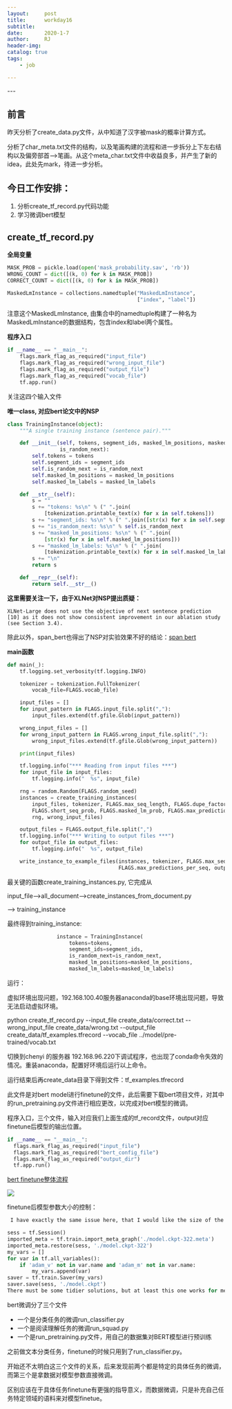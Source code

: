 ```yaml
---
layout:     post
title:      workday16
subtitle:   
date:       2020-1-7
author:     RJ
header-img: 
catalog: true
tags:
    - job

---
```

<p id = "build"></p>
---

## 前言
昨天分析了create_data.py文件，从中知道了汉字被mask的概率计算方式。

分析了char_meta.txt文件的结构，以及笔画构建的流程和进一步拆分上下左右结构以及偏旁部首-->笔画。从这个meta_char.txt文件中收益良多，并产生了新的idea，此处先mark，待进一步分析。

## 今日工作安排：

1. 分析create_tf_record.py代码功能
2. 学习微调bert模型

## create_tf_record.py

**全局变量**
```python
MASK_PROB = pickle.load(open('mask_probability.sav', 'rb'))
WRONG_COUNT = dict([(k, 0) for k in MASK_PROB])
CORRECT_COUNT = dict([(k, 0) for k in MASK_PROB])

MaskedLmInstance = collections.namedtuple("MaskedLmInstance",
                                          ["index", "label"])
```
注意这个MaskedLmInstance, 由集合中的namedtuple构建了一种名为MaskedLmInstance的数据结构，包含index和label两个属性。



**程序入口**
```python
if __name__ == "__main__":
    flags.mark_flag_as_required("input_file")
    flags.mark_flag_as_required("wrong_input_file")
    flags.mark_flag_as_required("output_file")
    flags.mark_flag_as_required("vocab_file")
    tf.app.run()
```
关注这四个输入文件

**唯一class, 对应bert论文中的NSP**
```python
class TrainingInstance(object):
    """A single training instance (sentence pair)."""

    def __init__(self, tokens, segment_ids, masked_lm_positions, masked_lm_labels,
                 is_random_next):
        self.tokens = tokens
        self.segment_ids = segment_ids
        self.is_random_next = is_random_next
        self.masked_lm_positions = masked_lm_positions
        self.masked_lm_labels = masked_lm_labels

    def __str__(self):
        s = ""
        s += "tokens: %s\n" % (" ".join(
            [tokenization.printable_text(x) for x in self.tokens]))
        s += "segment_ids: %s\n" % (" ".join([str(x) for x in self.segment_ids]))
        s += "is_random_next: %s\n" % self.is_random_next
        s += "masked_lm_positions: %s\n" % (" ".join(
            [str(x) for x in self.masked_lm_positions]))
        s += "masked_lm_labels: %s\n" % (" ".join(
            [tokenization.printable_text(x) for x in self.masked_lm_labels]))
        s += "\n"
        return s

    def __repr__(self):
        return self.__str__()
```


**这里需要关注一下，由于XLNet对NSP提出质疑：**
```
XLNet-Large does not use the objective of next sentence prediction [10] as it does not show consistent improvement in our ablation study (see Section 3.4).
```
除此以外，span_bert也得出了NSP对实验效果不好的结论：[span bert](https://zhuanlan.zhihu.com/p/75893972)

**main函数**
```python
def main(_):
    tf.logging.set_verbosity(tf.logging.INFO)

    tokenizer = tokenization.FullTokenizer(
        vocab_file=FLAGS.vocab_file)

    input_files = []
    for input_pattern in FLAGS.input_file.split(","):
        input_files.extend(tf.gfile.Glob(input_pattern))

    wrong_input_files = []
    for wrong_input_pattern in FLAGS.wrong_input_file.split(","):
        wrong_input_files.extend(tf.gfile.Glob(wrong_input_pattern))

    print(input_files)

    tf.logging.info("*** Reading from input files ***")
    for input_file in input_files:
        tf.logging.info("  %s", input_file)

    rng = random.Random(FLAGS.random_seed)
    instances = create_training_instances(
        input_files, tokenizer, FLAGS.max_seq_length, FLAGS.dupe_factor,
        FLAGS.short_seq_prob, FLAGS.masked_lm_prob, FLAGS.max_predictions_per_seq,
        rng, wrong_input_files)

    output_files = FLAGS.output_file.split(",")
    tf.logging.info("*** Writing to output files ***")
    for output_file in output_files:
        tf.logging.info("  %s", output_file)

    write_instance_to_example_files(instances, tokenizer, FLAGS.max_seq_length,
                                    FLAGS.max_predictions_per_seq, output_files)
```

最关键的函数create_training_instances.py, 它完成从

input_file-->all_document-->create_instances_from_document.py

--> training_instance

最终得到training_instance:
```python
                instance = TrainingInstance(
                    tokens=tokens,
                    segment_ids=segment_ids,
                    is_random_next=is_random_next,
                    masked_lm_positions=masked_lm_positions,
                    masked_lm_labels=masked_lm_labels)
```

运行：


虚拟环境出现问题，192.168.100.40服务器anaconda的base环境出现问题，导致无法启动虚拟环境。

python create_tf_record.py --input_file create_data/correct.txt --wrong_input_file create_data/wrong.txt --output_file  create_data/tf_examples.tfrecord --vocab_file   ../model/pre-trained/vocab.txt

切换到chenyi 的服务器 192.168.96.220下调试程序，也出现了conda命令失效的情况。重装anaconda，配置好环境后运行以上命令。


运行结束后再create_data目录下得到文件：tf_examples.tfrecord

此文件是对bert model进行finetune的文件，此后需要下载bert项目文件，对其中的run_pretraining.py文件进行相应更改，以完成对bert模型的微调。

程序入口，三个文件，输入对应我们上面生成的tf_record文件，output对应finetune后模型的输出位置。
```python
if __name__ == "__main__":
  flags.mark_flag_as_required("input_file")
  flags.mark_flag_as_required("bert_config_file")
  flags.mark_flag_as_required("output_dir")
  tf.app.run()

```

[bert finetune整体流程](http://octopuscoder.github.io/2019/05/31/BERT%E4%BA%8C%E9%98%B6%E6%AE%B5fine-tune%E4%BB%A3%E7%A0%81%E5%88%86%E6%9E%90/)

![](https://raw.githubusercontent.com/rejae/rejae.github.io/master/img/bertfinetune20200107154941.png)

finetune后模型参数大小的控制：
```python
 I have exactly the same issue here, that I would like the size of the model to be small when doing the prediction. As stated by @jacobdevlin-google in #63 , the weight file contains momentum ('adam_m') and variance ('adam_v'). Then I found a solution here to exclude all Adam variables in this link

sess = tf.Session()
imported_meta = tf.train.import_meta_graph('./model.ckpt-322.meta')
imported_meta.restore(sess, './model.ckpt-322')
my_vars = []
for var in tf.all_variables():
    if 'adam_v' not in var.name and 'adam_m' not in var.name:
        my_vars.append(var)
saver = tf.train.Saver(my_vars)
saver.save(sess, './model.ckpt')
There must be some tidier solutions, but at least this one works for me, and the size of the weight file drops from 1.3GB to 400MB.
```

bert微调分了三个文件
- 一个是分类任务的微调run_classifier.py
- 一个是阅读理解任务的微调run_squad.py
- 一个是run_pretraining.py文件，用自己的数据集对BERT模型进行预训练

之前做文本分类任务，finetune的时候只用到了run_classifier.py。

开始还不太明白这三个文件的关系，后来发现前两个都是特定的具体任务的微调，而第三个是拿数据对模型参数直接微调。

区别应该在于具体任务finetune有更强的指导意义，而数据微调，只是补充自己任务特定领域的语料来对模型finetue。